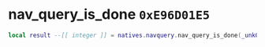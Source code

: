 # nav_query_is_done `0xE96D01E5`

```lua
local result --[[ integer ]] = natives.navquery.nav_query_is_done(_unk0 --[[ integer ]])
```
